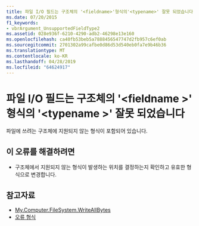 ```yaml
---
title: 파일 I/O 필드는 구조체의 '<fieldname>'형식의'<typename>' 잘못 되었습니다
ms.date: 07/20/2015
f1_keywords:
- vbrArgument_UnsupportedFieldType2
ms.assetid: 028e936f-6210-4290-adb2-46298e13e160
ms.openlocfilehash: ca40fb53beb5a7888456547747d2fb957c6ef0ab
ms.sourcegitcommit: 2701302a99cafbe0d86d53d540eb0fa7e9b46b36
ms.translationtype: MT
ms.contentlocale: ko-KR
ms.lasthandoff: 04/28/2019
ms.locfileid: "64624917"
---
```

# <a name="file-io-of-a-structure-with-field-fieldname-of-type-typename-is-not-valid"></a>파일 I/O 필드는 구조체의 '\<fieldname >' 형식의 '\<typename >' 잘못 되었습니다
파일에 쓰려는 구조체에 지원되지 않는 형식이 포함되어 있습니다.  
  
## <a name="to-correct-this-error"></a>이 오류를 해결하려면  
  
- 구조체에서 지원되지 않는 형식이 발생하는 위치를 결정하는지 확인하고 유효한 형식으로 변경합니다.  
  
## <a name="see-also"></a>참고자료

- [My.Computer.FileSystem.WriteAllBytes](xref:Microsoft.VisualBasic.MyServices.FileSystemProxy.WriteAllBytes%2A)
- [오류 형식](../../visual-basic/programming-guide/language-features/error-types.md)
